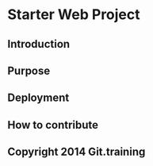 # Starter Web Project
## Introduction
## Purpose
## Deployment
## How to contribute
## Copyright 2014 Git.training
